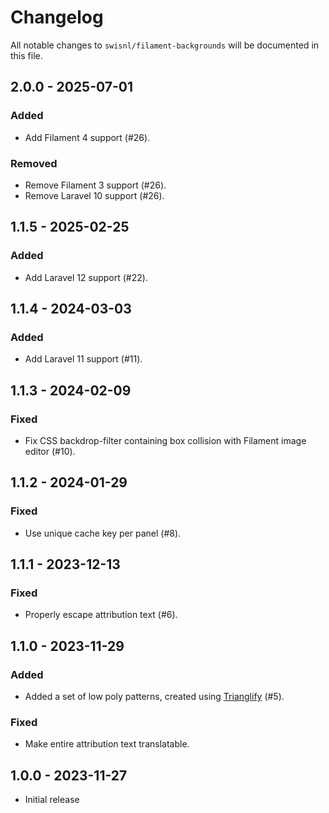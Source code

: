 # Changelog

All notable changes to `swisnl/filament-backgrounds` will be documented in this file.

## 2.0.0 - 2025-07-01

### Added

* Add Filament 4 support (#26).

### Removed

* Remove Filament 3 support (#26).
* Remove Laravel 10 support (#26).

## 1.1.5 - 2025-02-25

### Added

* Add Laravel 12 support (#22).

## 1.1.4 - 2024-03-03

### Added

* Add Laravel 11 support (#11).

## 1.1.3 - 2024-02-09

### Fixed

* Fix CSS backdrop-filter containing box collision with Filament image editor (#10).

## 1.1.2 - 2024-01-29

### Fixed

* Use unique cache key per panel (#8).

## 1.1.1 - 2023-12-13

### Fixed

* Properly escape attribution text (#6).

## 1.1.0 - 2023-11-29

### Added

* Added a set of low poly patterns, created using [Trianglify](https://github.com/qrohlf/trianglify) (#5).

### Fixed

* Make entire attribution text translatable.

## 1.0.0 - 2023-11-27

- Initial release
